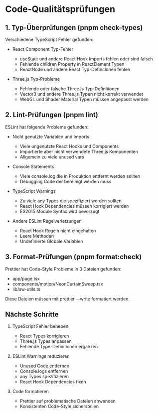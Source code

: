 # Code-Qualitätsprüfungen

## 1. Typ-Überprüfungen (pnpm check-types)

Verschiedene TypeScript Fehler gefunden:

- React Component Typ-Fehler
  - useState und andere React Hook Imports fehlen oder sind falsch
  - Fehlende children Property in ReactElement Typen
  - ReactNode und andere React Typ-Definitionen fehlen

- Three.js Typ-Probleme
  - Fehlende oder falsche Three.js Typ-Definitionen
  - Vector3 und andere Three.js Typen nicht korrekt verwendet
  - WebGL und Shader Material Typen müssen angepasst werden

## 2. Lint-Prüfungen (pnpm lint)

ESLint hat folgende Probleme gefunden:

- Nicht genutzte Variablen und Imports
  - Viele ungenutzte React Hooks und Components
  - Importierte aber nicht verwendete Three.js Komponenten
  - Allgemein zu viele unused vars

- Console Statements
  - Viele console.log die in Produktion entfernt werden sollten
  - Debugging Code der bereinigt werden muss

- TypeScript Warnings
  - Zu viele any Types die spezifiziert werden sollten
  - React Hook Dependencies müssen korrigiert werden
  - ES2015 Module Syntax wird bevorzugt

- Andere ESLint Regelverletzungen
  - React Hook Regeln nicht eingehalten
  - Leere Methoden
  - Undefinierte Globale Variablen

## 3. Format-Prüfungen (pnpm format:check)

Prettier hat Code-Style Probleme in 3 Dateien gefunden:

- app/page.tsx
- components/motion/NeonCurtainSweep.tsx
- lib/sw-utils.ts

Diese Dateien müssen mit prettier --write formatiert werden.

## Nächste Schritte

1. TypeScript Fehler beheben
   - React Types korrigieren
   - Three.js Types anpassen
   - Fehlende Type-Definitionen ergänzen

2. ESLint Warnings reduzieren
   - Unused Code entfernen
   - Console.logs entfernen
   - any Types spezifizieren
   - React Hook Dependencies fixen

3. Code formatieren
   - Prettier auf problematische Dateien anwenden
   - Konsistenten Code-Style sicherstellen
